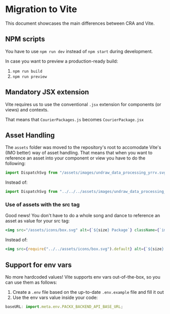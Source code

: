 # Migration to Vite

This document showcases the main differences between CRA and Vite.

## NPM scripts

You have to use `npm run dev` instead of `npm start` during development.

In case you want to preview a production-ready build:

1. `npm run build`
2. `npm run preview`

## Mandatory JSX extension

Vite requires us to use the conventional `.jsx` extension for components (or views) and contexts.

That means that `CourierPackages.js` becomes `CourierPackage.jsx`

## Asset Handling

The `assets` folder was moved to the repository's root to accomodate Vite's (IMO better) way of asset handling.
That means that when you want to reference an asset into your component or view you have to do the following:

```jsx
import DispatchSvg from "/assets/images/undraw_data_processing_yrrv.svg";
```

Instead of:

```jsx
import DispatchSvg from "../../../assets/images/undraw_data_processing_yrrv.svg";
```

### Use of assets with the src tag

Good news! You don't have to do a whole song and dance to reference an asset as value for your src tag:

```jsx
<img src="/assets/icons/box.svg" alt={`${size} Package`} className={`img-fluid ${size}`} />

```

Instead of:

```jsx
<img src={require("../../assets/icons/box.svg").default} alt={`${size} Package`} className={`img-fluid ${size}`} />
```

## Support for env vars

No more hardcoded values! Vite supports env vars out-of-the-box, so you can use them as follows:

1. Create a `.env` file based on the up-to-date `.env.example` file and fill it out
2. Use the env vars value inside your code:

```jsx
baseURL: import.meta.env.PACKX_BACKEND_API_BASE_URL;
```
